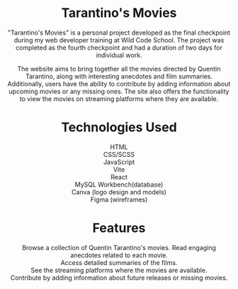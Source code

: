 
<h1 align="center">Tarantino's Movies</h1>
<p align="center">
"Tarantino's Movies" is a personal project developed as the final checkpoint during my web developer training at Wild Code School. The project was completed as the fourth checkpoint and had a duration of two days for individual work.</p>

<p align="center"> The website aims to bring together all the movies directed by Quentin Tarantino, along with interesting anecdotes and film summaries. Additionally, users have the ability to contribute by adding information about upcoming movies or any missing ones. The site also offers the functionality to view the movies on streaming platforms where they are available.</p>
<h1 align="center">Technologies Used</h1>
<p align="center">HTML </br>
CSS/SCSS</br>
JavaScript</br>
Vite</br>
React</br>
MySQL Workbench(database)</br>
Canva (logo design and models)</br>
Figma (wireframes)</p>

<h1 align="center">Features</h1>
<p align="center">Browse a collection of Quentin Tarantino's movies.
Read engaging anecdotes related to each movie.</br>
Access detailed summaries of the films.</br>
See the streaming platforms where the movies are available.</br>
Contribute by adding information about future releases or missing movies.</br>
